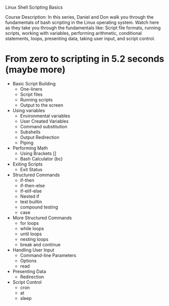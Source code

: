 Linux Shell Scripting Basics

Course Description: In this series, Daniel and Don walk you through the fundamentals 
of bash scripting in the Linux operating system. Watch here as they take you through
the fundamentals like: Script file formats, running scripts, working with variables,
performing arithmetic, conditional statements, loops, presenting data, taking user 
input, and script control.


From zero to scripting in 5.2 seconds (maybe more)
================================================================================
+ Basic Script Building
  - One-liners
  - Script files
  - Running scripts
  - Output to the screen
+ Using variables
  - Environmental variables
  - User Created Variables
  - Command substitution
  - Subshells
  - Output Redirection
  - Piping
+ Performing Math
  - Using Brackets []
  - Bash Calculator (bc)
+ Exiting Scripts
  - Exit Status
+ Structured Commands
  - if-then
  - if-then-else
  - if-elif-else
  - Nested if
  - test builtin
  - compound testing
  - case
+ More Structured Commands
  - for loops
  - while loops
  - until loops
  - nesting loops
  - break and continue
+ Handling User Input
  - Command-line Parameters
  - Options
  - read
+ Presenting Data
  - Redirection
+ Script Control
  - cron
  - at
  - sleep

